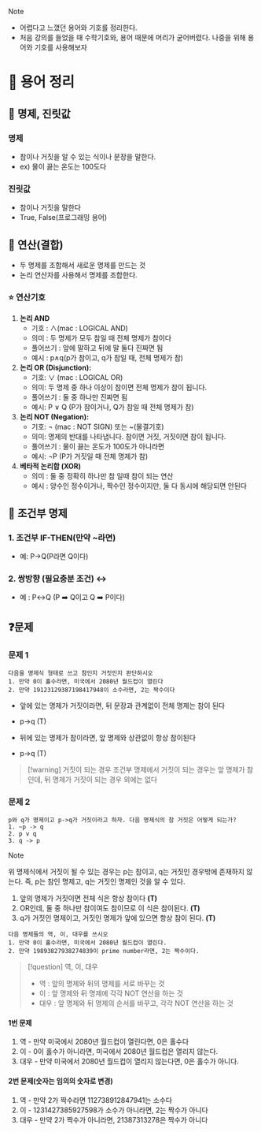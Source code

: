 > [!NOTE]
> - 어렵다고 느꼈던 용어와 기호를 정리한다.
> - 처음 강의를 들었을 때 수학기호와, 용어 때문에 머리가 굳어버렸다. 
>   나중을 위해 용어와 기호를 사용해보자

# 🔖 용어 정리
## 📙 명제, 진릿값
### 명제
- 참이나 거짓을 알 수 있는 식이나 문장을 말한다.
- ex) 물이 끓는 온도는 100도다
### 진릿값
- 참이나 거짓을 말한다
- True, False(프로그래밍 용어)

## 📗 연산(결합)
- 두 명제를 조합해서 새로운 명제를 만드는 것
- 논리 연산자를 사용해서 명제를 조합한다.
### ⭐ 연산기호
1. **논리 AND**
   - 기호 : ∧(mac : LOGICAL AND)
   - 의미 : 두 명제가 모두 참일 때 전체 명제가 참이다
   - 풀어쓰기 : 앞에 말하고 뒤에 말 둘다 진짜면 됨
   - 예시 : p∧q(p가 참이고, q가 참일 때, 전체 명제가 참)
2. **논리 OR (Disjunction):**
   - 기호: ∨ (mac : LOGICAL OR)
   - 의미: 두 명제 중 하나 이상이 참이면 전체 명제가 참이 됩니다.
   - 풀어쓰기 : 둘 중 하나만 진짜면 됨
   - 예시: P ∨ Q (P가 참이거나, Q가 참일 때 전체 명제가 참)
3. **논리 NOT (Negation):**
   - 기호: ¬ (mac : NOT SIGN) 또는 ~(물결기호)
   - 의미: 명제의 반대를 나타냅니다. 참이면 거짓, 거짓이면 참이 됩니다.
   - 풀어쓰기 : 물이 끓는 온도가 100도가 아니라면
   - 예시: ¬P (P가 거짓일 때 전체 명제가 참) 
4. **베타적 논리합 (XOR)**
   - 의미 : 둘 중 정확히 하나만 참 일때 참이 되는 연산
   - 예시 : 양수인 정수이거나, 짝수인 정수이지만, 둘 다 동시에 해당되면 안된다
## 📕 조건부 명제
### 1. 조건부 IF-THEN(만약 ~라면)
- 예: P→Q(P라면 Q이다)
### 2. 쌍방향 (필요충분 조건) ↔️
- 예 : P↔️Q (P ➡️ Q이고 Q ➡️ P이다)
## ❓문제
### 문제 1
```
다음을 명제식 형태로 쓰고 참인지 거짓인지 판단하시오
1. 만약 0이 홀수라면, 미국에서 2080년 월드컵이 열린다
2. 만약 19123129387198417948이 소수라면, 2는 짝수이다
```
   - 앞에 있는 명제가 거짓이라면, 뒤 문장과 관계없이 전체 명제는 참이 된다
   - p→q (T)

   - 뒤에 있는 명제가 참이라면, 앞 명제와 상관없이 항상 참이된다
   - p→q (T)

> [!warning] 거짓이 되는 경우
> 조건부 명제에서 거짓이 되는 경우는 앞 명제가 참인데, 뒤 명제가 거짓이 되는 경우 외에는 없다
### 문제 2
```
p와 q가 명제이고 p->q가 거짓이라고 하자. 다음 명제식의 참 거짓은 어떻게 되는가? 
1. ~p -> q 
2. p v q 
3. q -> p
```

> [!NOTE]
> 위 명제식에서 거짓이 될 수 있는 경우는 p는 참이고, q는 거짓인 경우밖에 존재하지 않는다.
> 즉, p는 참인 명제고, q는 거짓인 명제인 것을 알 수 있다.

1.  앞의 명제가 거짓이면 전체 식은 항상 참이다 **(T)**
2. OR인데, 둘 중 하나만 참이여도 참이므로 이 식은 참이된다. **(T)**
3. q가 거짓인 명제이고, 거짓인 명제가 앞에 있으면 항상 참이 된다. **(T)**

```
다음 명제들의 역, 이, 대우를 쓰시오 
1. 만약 0이 홀수라면, 미국에서 2080년 월드컵이 열린다.
2. 만약 19893827938274839이 prime number라면, 2는 짝수이다.
```

> [!question] 역, 이, 대우
> - 역 : 앞의 명제와 뒤의 명제를 서로 바꾸는 것
> - 이 : 앞 명제와 뒤 명제에 각각 NOT 연산을 하는 것
> - 대우 : 앞 명제와 뒤 명제의 순서를 바꾸고, 각각 NOT 연산을 하는 것

#### 1번 문제
1. 역 - 만약 미국에서 2080년 월드컵이 열린다면, 0은 홀수다
2. 이 - 0이 홀수가 아니라면, 미국에서 2080년 월드컵은 열리지 않는다.
3. 대우 - 만약 미국에서 2080년 월드컵이 열리지 않는다면, 0은 홀수가 아니다.
#### 2번 문제(숫자는 임의의 숫자로 변경)
1. 역 - 만약 2가 짝수라면 112738912847941는 소수다
2. 이 - 1231427385927598가 소수가 아니라면, 2는 짝수가 아니다
3. 대우 - 만약 2가 짝수가 아니라면, 21387313278은 짝수가 아니다

